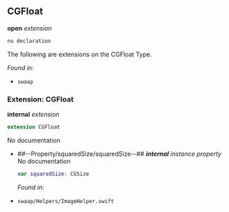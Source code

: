 ## CGFloat

**open** *extension*

```swift
no declaration
```

The following are extensions on the CGFloat Type.



*Found in:*

* `swaap`


### Extension: CGFloat

**internal** *extension*

```swift
extension CGFloat
```

No documentation




* ##--Property/squaredSize/squaredSize--##
	***internal*** *instance property*
	No documentation
	```swift
	var squaredSize: CGSize
	```
	*Found in:*

* `swaap/Helpers/ImageHelper.swift`



